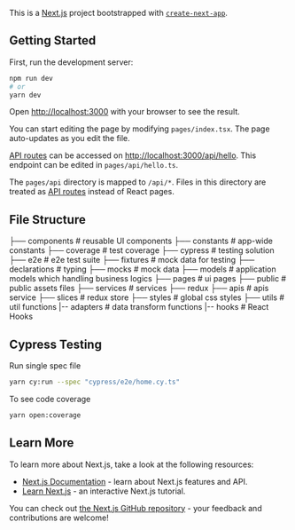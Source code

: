 This is a [Next.js](https://nextjs.org/) project bootstrapped with [`create-next-app`](https://github.com/vercel/next.js/tree/canary/packages/create-next-app).

## Getting Started

First, run the development server:

```bash
npm run dev
# or
yarn dev
```

Open [http://localhost:3000](http://localhost:3000) with your browser to see the result.

You can start editing the page by modifying `pages/index.tsx`. The page auto-updates as you edit the file.

[API routes](https://nextjs.org/docs/api-routes/introduction) can be accessed on [http://localhost:3000/api/hello](http://localhost:3000/api/hello). This endpoint can be edited in `pages/api/hello.ts`.

The `pages/api` directory is mapped to `/api/*`. Files in this directory are treated as [API routes](https://nextjs.org/docs/api-routes/introduction) instead of React pages.

## File Structure
├── components              # reusable UI components
├── constants               # app-wide constants
├── coverage                # test coverage
├── cypress                 # testing solution
    ├── e2e                 # e2e test suite
    ├── fixtures            # mock data for testing
├── declarations            # typing
├── mocks                   # mock data
├── models                  # application models which handling business logics
├── pages                   # ui pages
├── public                  # public assets files
├── services                # services
    ├── redux
        ├── apis            # apis service
        ├── slices          # redux store
├── styles                  # global css styles
├── utils                   # util functions
    |-- adapters            # data transform functions
    |-- hooks               # React Hooks

## Cypress Testing
Run single spec file

```bash
yarn cy:run --spec "cypress/e2e/home.cy.ts"
```

To see code coverage
```bash
yarn open:coverage
```
## Learn More

To learn more about Next.js, take a look at the following resources:

- [Next.js Documentation](https://nextjs.org/docs) - learn about Next.js features and API.
- [Learn Next.js](https://nextjs.org/learn) - an interactive Next.js tutorial.

You can check out [the Next.js GitHub repository](https://github.com/vercel/next.js/) - your feedback and contributions are welcome!


